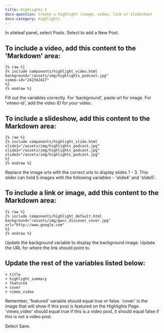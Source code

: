 ```yaml
---
title: Highlights 2
docs-question: Create a highlight (image, video, link or slideshow)
docs-category: highlights
---
```


In siteleaf panel, select Posts.  Select to add a New Post.  

## To include a video, add this content to the 'Markdown' area:

    {% raw %}
    {% include components/highlight_video.html
    background="/assets/img/highlights_podcast.jpg"
    vimeo-id="242342417"
    %}
    {% endraw %}

Fill out the variables correctly.  For 'background', paste url for image. For 'vimeo-id', add the video ID for your video.



## To include a slideshow, add this content to the Markdown area:

    {% raw %}
    {% include components/highlight_slide.html
    slide1="/assets/img/highlights_podcast.jpg"
    slide2="/assets/img/highlights_podcast.jpg"
    slide3="/assets/img/highlights_podcast.jpg"
    %}
    {% endraw %}

Replace the image urls with the correct urls to display slides 1 - 3.  This slider can hold 5 images with the following variables - 'slide4' and 'slide5'.


## To include a link or image, add this content to the Markdown area:

    {% raw %}
    {% include components/highlight_default.html
    background="/assets/img/gwcc_discover_cover.jpg"
    url="http://www.google.com"
    %}
    {% endraw %}

Update the background variable to display the background image.  Update the URL for where the link should point to.

## Update the rest of the variables listed below:

    + title
    + highlight_summary
    + featured
    + cover
    + vimeo_video

Remember, 'featured' variable should equal true or false.   'cover' is the image that will show if this post is featured on the Highlights Page.  'vimeo_video' should equal true if this is a video post, it should equal false if this is not a video post.

Select Save.
